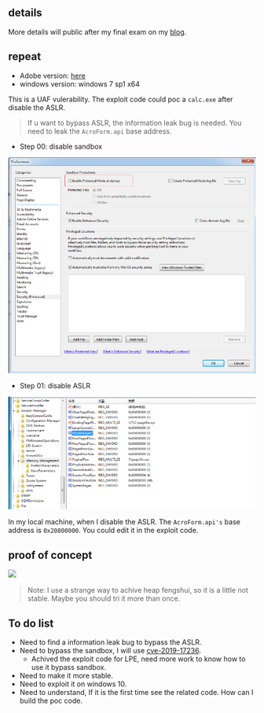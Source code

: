 ## details

More details will public after my final exam on my [blog](https://redogwu.github.io/).

## repeat

-   Adobe version: [here](ftp://ftp.adobe.com/pub/adobe/reader/win/AcrobatDC/1901220034/)
-   windows version: windows 7 sp1 x64

This is a UAF vulerability. The exploit code could poc a `calc.exe` after disable the ASLR.

>   If u want to bypass ASLR, the information leak bug is needed. You need to leak the `AcroForm.api` base address.

-   Step 00: disable sandbox

![](..\img\RCE_01.png)

-   Step 01: disable ASLR

![](..\img\RCE_00.png)

In my local machine, when I disable the ASLR. The `AcroForm.api's` base address is `0x20800000`. You could edit it in the exploit code.

## proof of concept

![](..\img\cve-2019-8038.gif)

>   Note: I use a strange way to achive heap fengshui, so it is a little not stable. Maybe you should tri it more than once.

## To do list

-   Need to find a information leak bug to bypass the ASLR.
-   Need to bypass the sandbox, I will use [cve-2019-17236]().
    -   Achived the exploit code for LPE, need more work to know how to use it bypass sandbox.
-   Need to make it more stable.
-   Need to exploit it on windows 10.
-   Need to understand, If it is the first time see the related code. How can I build the poc code. 